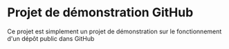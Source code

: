 # Projet de démonstration GitHub
Ce projet est simplement un projet de démonstration sur le fonctionnement d'un dépôt public dans GitHub
